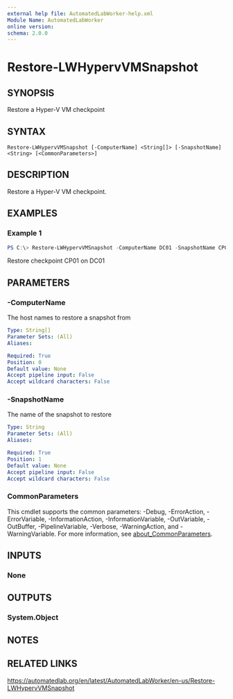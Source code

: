 ```yaml
---
external help file: AutomatedLabWorker-help.xml
Module Name: AutomatedLabWorker
online version:
schema: 2.0.0
---
```


# Restore-LWHypervVMSnapshot

## SYNOPSIS
Restore a Hyper-V VM checkpoint

## SYNTAX

```
Restore-LWHypervVMSnapshot [-ComputerName] <String[]> [-SnapshotName] <String> [<CommonParameters>]
```

## DESCRIPTION
Restore a Hyper-V VM checkpoint.

## EXAMPLES

### Example 1
```powershell
PS C:\> Restore-LWHypervVMSnapshot -ComputerName DC01 -SnapshotName CP01
```

Restore checkpoint CP01 on DC01

## PARAMETERS

### -ComputerName
The host names to restore a snapshot from

```yaml
Type: String[]
Parameter Sets: (All)
Aliases:

Required: True
Position: 0
Default value: None
Accept pipeline input: False
Accept wildcard characters: False
```

### -SnapshotName
The name of the snapshot to restore

```yaml
Type: String
Parameter Sets: (All)
Aliases:

Required: True
Position: 1
Default value: None
Accept pipeline input: False
Accept wildcard characters: False
```

### CommonParameters
This cmdlet supports the common parameters: -Debug, -ErrorAction, -ErrorVariable, -InformationAction, -InformationVariable, -OutVariable, -OutBuffer, -PipelineVariable, -Verbose, -WarningAction, and -WarningVariable. For more information, see [about_CommonParameters](http://go.microsoft.com/fwlink/?LinkID=113216).

## INPUTS

### None

## OUTPUTS

### System.Object
## NOTES

## RELATED LINKS
https://automatedlab.org/en/latest/AutomatedLabWorker/en-us/Restore-LWHypervVMSnapshot
